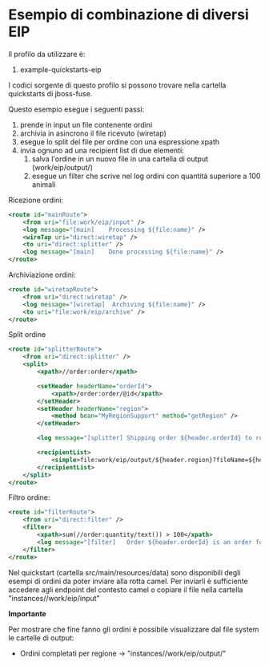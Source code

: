 Esempio di combinazione di diversi EIP
===

Il profilo da utilizzare è:

1. example-quickstarts-eip

I codici sorgente di questo profilo si possono trovare nella cartella quickstarts di jboss-fuse.

Questo esempio esegue i seguenti passi:

1. prende in input un file contenente ordini
1. archivia in asincrono il file ricevuto (wiretap)
1. esegue lo split del file per ordine con una espressione xpath
1. invia ognuno ad una recipient list di due elementi:
    1. salva l'ordine in un nuovo file in una cartella di output (work/eip/output/)
    1. esegue un filter che scrive nel log ordini con quantità superiore a 100 animali


Ricezione ordini:
``` xml
<route id="mainRoute">
    <from uri="file:work/eip/input" />
    <log message="[main]    Processing ${file:name}" />
    <wireTap uri="direct:wiretap" />
    <to uri="direct:splitter" />
    <log message="[main]    Done processing ${file:name}" />
</route>
```

Archiviazione ordini:
``` xml
<route id="wiretapRoute">
    <from uri="direct:wiretap" />
    <log message="[wiretap]  Archiving ${file:name}" />
    <to uri="file:work/eip/archive" />
</route>
```

Split ordine
``` xml
<route id="splitterRoute">
    <from uri="direct:splitter" />
    <split>
        <xpath>//order:order</xpath>

        <setHeader headerName="orderId">
            <xpath>/order:order/@id</xpath>
        </setHeader>
        <setHeader headerName="region">
            <method bean="MyRegionSupport" method="getRegion" />
        </setHeader>

        <log message="[splitter] Shipping order ${header.orderId} to region ${header.region}" />

        <recipientList>
            <simple>file:work/eip/output/${header.region}?fileName=${header.orderId}.xml,direct:filter</simple>
        </recipientList>
    </split>
</route>
```

Filtro ordine:
``` xml
<route id="filterRoute">
    <from uri="direct:filter" />
    <filter>
        <xpath>sum(//order:quantity/text()) > 100</xpath>
        <log message="[filter]   Order ${header.orderId} is an order for more than 100 animals" />
    </filter>
</route>
```

Nel quickstart (cartella src/main/resources/data) sono disponibili degli esempi di ordini da poter inviare alla rotta camel.
Per inviarli è sufficiente accedere agli endpoint del contesto camel o copiare il file nella cartella "instances/<container>/work/eip/input"

**Importante**

Per mostrare che fine fanno gli ordini è possibile visualizzare dal file system le cartelle di output:

* Ordini completati per regione -> "instances/<container>/work/eip/output/<region>"


